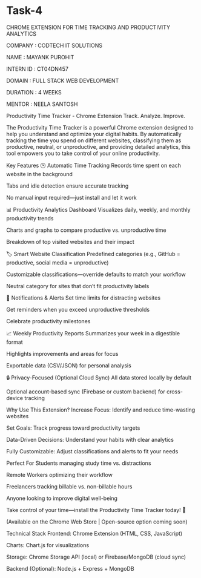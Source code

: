 # Task-4

CHROME EXTENSION FOR TIME TRACKING AND PRODUCTIVITY ANALYTICS

COMPANY : CODTECH IT SOLUTIONS

NAME : MAYANK PUROHIT

INTERN ID : CT04DN457

DOMAIN : FULL STACK WEB DEVELOPMENT

DURATION : 4 WEEKS

MENTOR : NEELA SANTOSH

Productivity Time Tracker - Chrome Extension
Track. Analyze. Improve.

The Productivity Time Tracker is a powerful Chrome extension designed to help you understand and optimize your digital habits. By automatically tracking the time you spend on different websites, classifying them as productive, neutral, or unproductive, and providing detailed analytics, this tool empowers you to take control of your online productivity.

Key Features
🕒 Automatic Time Tracking
Records time spent on each website in the background

Tabs and idle detection ensure accurate tracking

No manual input required—just install and let it work

📊 Productivity Analytics Dashboard
Visualizes daily, weekly, and monthly productivity trends

Charts and graphs to compare productive vs. unproductive time

Breakdown of top visited websites and their impact

🏷️ Smart Website Classification
Predefined categories (e.g., GitHub = productive, social media = unproductive)

Customizable classifications—override defaults to match your workflow

Neutral category for sites that don’t fit productivity labels

🔔 Notifications & Alerts
Set time limits for distracting websites

Get reminders when you exceed unproductive thresholds

Celebrate productivity milestones

📈 Weekly Productivity Reports
Summarizes your week in a digestible format

Highlights improvements and areas for focus

Exportable data (CSV/JSON) for personal analysis

🔒 Privacy-Focused (Optional Cloud Sync)
All data stored locally by default

Optional account-based sync (Firebase or custom backend) for cross-device tracking

Why Use This Extension?
Increase Focus: Identify and reduce time-wasting websites

Set Goals: Track progress toward productivity targets

Data-Driven Decisions: Understand your habits with clear analytics

Fully Customizable: Adjust classifications and alerts to fit your needs

Perfect For
Students managing study time vs. distractions

Remote Workers optimizing their workflow

Freelancers tracking billable vs. non-billable hours

Anyone looking to improve digital well-being

Take control of your time—install the Productivity Time Tracker today! 🚀

(Available on the Chrome Web Store | Open-source option coming soon)

Technical Stack
Frontend: Chrome Extension (HTML, CSS, JavaScript)

Charts: Chart.js for visualizations

Storage: Chrome Storage API (local) or Firebase/MongoDB (cloud sync)

Backend (Optional): Node.js + Express + MongoDB
